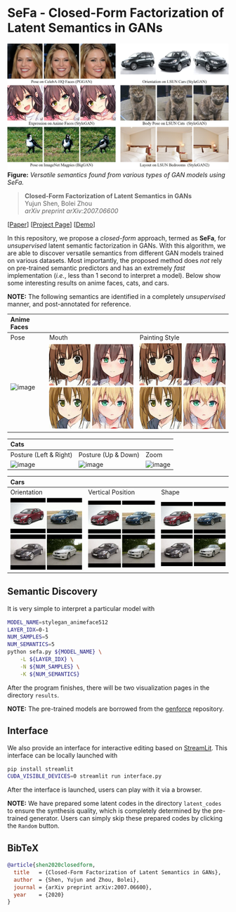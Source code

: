 # SeFa - Closed-Form Factorization of Latent Semantics in GANs

![image](./docs/assets/teaser.jpg)
**Figure:** *Versatile semantics found from various types of GAN models using SeFa.*

> **Closed-Form Factorization of Latent Semantics in GANs** <br>
> Yujun Shen, Bolei Zhou <br>
> *arXiv preprint arXiv:2007.06600*

[[Paper](https://arxiv.org/pdf/2007.06600.pdf)]
[[Project Page](https://genforce.github.io/sefa/)]
[[Demo](https://www.youtube.com/watch?v=OFHW2WbXXIQ)]

In this repository, we propose a *closed-form* approach, termed as **SeFa**, for *unsupervised* latent semantic factorization in GANs. With this algorithm, we are able to discover versatile semantics from different GAN models trained on various datasets. Most importantly, the proposed method does *not* rely on pre-trained semantic predictors and has an extremely *fast* implementation (*i.e.*, less than 1 second to interpret a model). Below show some interesting results on anime faces, cats, and cars.

**NOTE:** The following semantics are identified in a completely *unsupervised* manner, and post-annotated for reference.

| Anime Faces | | |
| :-- | :-- | :-- |
| Pose | Mouth | Painting Style
| ![image](./docs/assets/stylegan_animeface_pose.gif) | ![image](./docs/assets/stylegan_animeface_mouth.gif) | ![image](./docs/assets/stylegan_animeface_style.gif)

| Cats | | |
| :-- | :-- | :-- |
| Posture (Left & Right) | Posture (Up & Down) | Zoom
| ![image](./docs/assets/stylegan_cat_posture_horizontal.gif) | ![image](./docs/assets/stylegan_cat_posture_vertical.gif) | ![image](./docs/assets/stylegan_cat_zoom.gif)

| Cars | | |
| :-- | :-- | :-- |
| Orientation | Vertical Position | Shape
| ![image](./docs/assets/stylegan_car_orientation.gif) | ![image](./docs/assets/stylegan_car_vertical_position.gif) | ![image](./docs/assets/stylegan_car_shape.gif)

## Semantic Discovery

It is very simple to interpret a particular model with

```bash
MODEL_NAME=stylegan_animeface512
LAYER_IDX=0-1
NUM_SAMPLES=5
NUM_SEMANTICS=5
python sefa.py ${MODEL_NAME} \
    -L ${LAYER_IDX} \
    -N ${NUM_SAMPLES} \
    -K ${NUM_SEMANTICS}
```

After the program finishes, there will be two visualization pages in the directory `results`.

**NOTE:** The pre-trained models are borrowed from the [genforce](https://github.com/genforce/genforce) repository.

## Interface

We also provide an interface for interactive editing based on [StreamLit](https://www.streamlit.io/). This interface can be locally launched with

```bash
pip install streamlit
CUDA_VISIBLE_DEVICES=0 streamlit run interface.py
```

After the interface is launched, users can play with it via a browser.

**NOTE:** We have prepared some latent codes in the directory `latent_codes` to ensure the synthesis quality, which is completely determined by the pre-trained generator. Users can simply skip these prepared codes by clicking the `Random` button.

## BibTeX

```bibtex
@article{shen2020closedform,
  title   = {Closed-Form Factorization of Latent Semantics in GANs},
  author  = {Shen, Yujun and Zhou, Bolei},
  journal = {arXiv preprint arXiv:2007.06600},
  year    = {2020}
}
```
